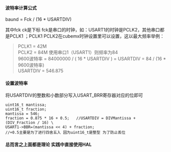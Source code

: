 #### 波特率计算公式

baund = Fck / (16 * USARTDIV)

其中fck ck是下标 fck是串口的时钟，如：USART1的时钟是PCLK2，其他串口都是PCLK1
；PCLK1 PCLK2在cubemx时钟设置里可以设置，这以最大频率举例：
> PCLK1 = 42M \
> PCLK2 = 84M
> 使用串口1（USART1）则频率为84 \
> 9600波特率 = 84000000 / ( 16 * USARTDIV )  = USARTDIV = 84 / (16 * 9600波特率) \
> USARTDIV = 546.875

#### 设置波特率

将USARTDIV的整数和小数部分写入USART_BRR寄存器对应的位即可

```
uint16_t mantissa;
uint16_t fraction;
mantissa = 546;
fraction = 0.875 * 16 + 0.5;   //USARTDIV = DIVMantissa + (DIV_Fraction / 16) \
USART1->BBR=(mantissa << 4) + fraction;
//+0.5主要是为了进行四舍五入 因为uint16_t是整型 为了防止丢位
```

#### 总而言之上面都是理论 实践中直接使用HAL